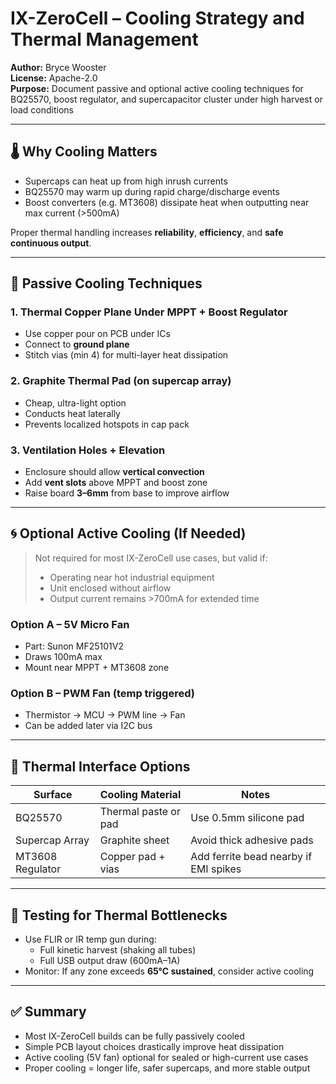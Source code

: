 # IX-ZeroCell – Cooling Strategy and Thermal Management

**Author:** Bryce Wooster  
**License:** Apache-2.0  
**Purpose:** Document passive and optional active cooling techniques for BQ25570, boost regulator, and supercapacitor cluster under high harvest or load conditions

---

## 🌡️ Why Cooling Matters

- Supercaps can heat up from high inrush currents  
- BQ25570 may warm up during rapid charge/discharge events  
- Boost converters (e.g. MT3608) dissipate heat when outputting near max current (>500mA)

Proper thermal handling increases **reliability**, **efficiency**, and **safe continuous output**.

---

## 🧊 Passive Cooling Techniques

### 1. **Thermal Copper Plane Under MPPT + Boost Regulator**

- Use copper pour on PCB under ICs
- Connect to **ground plane**
- Stitch vias (min 4) for multi-layer heat dissipation

### 2. **Graphite Thermal Pad (on supercap array)**

- Cheap, ultra-light option
- Conducts heat laterally
- Prevents localized hotspots in cap pack

### 3. **Ventilation Holes + Elevation**

- Enclosure should allow **vertical convection**
- Add **vent slots** above MPPT and boost zone
- Raise board **3–6mm** from base to improve airflow

---

## 🌀 Optional Active Cooling (If Needed)

> Not required for most IX-ZeroCell use cases, but valid if:
> - Operating near hot industrial equipment
> - Unit enclosed without airflow
> - Output current remains >700mA for extended time

### Option A – 5V Micro Fan

- Part: Sunon MF25101V2
- Draws 100mA max
- Mount near MPPT + MT3608 zone

### Option B – PWM Fan (temp triggered)

- Thermistor → MCU → PWM line → Fan
- Can be added later via I2C bus

---

## 🧲 Thermal Interface Options

| Surface          | Cooling Material          | Notes                    |
|------------------|----------------------------|--------------------------|
| BQ25570           | Thermal paste or pad       | Use 0.5mm silicone pad    |
| Supercap Array    | Graphite sheet             | Avoid thick adhesive pads  
| MT3608 Regulator  | Copper pad + vias          | Add ferrite bead nearby if EMI spikes

---

## 🧪 Testing for Thermal Bottlenecks

- Use FLIR or IR temp gun during:
  - Full kinetic harvest (shaking all tubes)
  - Full USB output draw (600mA–1A)
- Monitor: If any zone exceeds **65°C sustained**, consider active cooling

---

## ✅ Summary

- Most IX-ZeroCell builds can be fully passively cooled  
- Simple PCB layout choices drastically improve heat dissipation  
- Active cooling (5V fan) optional for sealed or high-current use cases  
- Proper cooling = longer life, safer supercaps, and more stable output

